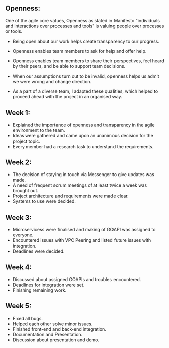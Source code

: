 ## Openness:
One of the agile core values, Openness as stated in Manifesto "individuals and interactions over processes and tools" is valuing people over processes or tools. 
* Being open about our work helps create transparency to our progress.
* Openness enables team members to ask for help and offer help.
* Openness enables team members to share their perspectives, feel heard by their peers, and be able to support team decisions.
* When our assumptions turn out to be invalid, openness helps us admit we were wrong and change direction. 

* As a part of a diverse team, I adapted these qualities, which helped to proceed ahead with the project in an organised way.

## Week 1:
* Explained the importance of openness and transparency in the agile environment to the team.
* Ideas were gathered and came upon an unanimous decision for the project topic.
* Every member had a research task to understand the requirements.

## Week 2:
* The decision of staying in touch via Messenger to give updates was made.
* A need of frequent scrum meetings of at least twice a week was brought out.
* Project architecture and requirements were made clear.
* Systems to use were decided.

## Week 3: 
* Microservicess were finalised and making of GOAPI was assigned to everyone.
* Encountered issues with VPC Peering and listed future issues with integration.
* Deadlines were decided.

## Week 4:
* Discussed about assigned GOAPIs and troubles encountered.
* Deadlines for integration were set.
* Finishing remaining work.

## Week 5:
* Fixed all bugs.
* Helped each other solve minor issues.
* Finished front-end and back-end integration.
* Documentation and Presentation.
* Discussion about presentation and demo.
